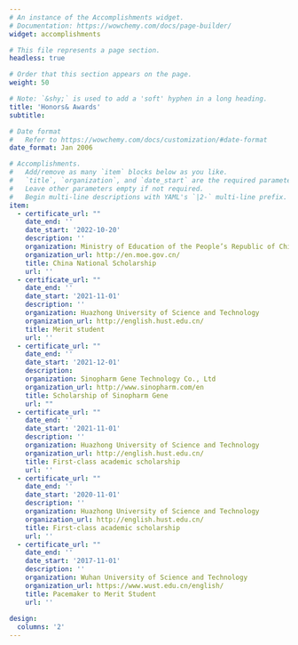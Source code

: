 ```yaml
---
# An instance of the Accomplishments widget.
# Documentation: https://wowchemy.com/docs/page-builder/
widget: accomplishments

# This file represents a page section.
headless: true

# Order that this section appears on the page.
weight: 50

# Note: `&shy;` is used to add a 'soft' hyphen in a long heading.
title: 'Honors& Awards'
subtitle:

# Date format
#   Refer to https://wowchemy.com/docs/customization/#date-format
date_format: Jan 2006

# Accomplishments.
#   Add/remove as many `item` blocks below as you like.
#   `title`, `organization`, and `date_start` are the required parameters.
#   Leave other parameters empty if not required.
#   Begin multi-line descriptions with YAML's `|2-` multi-line prefix.
item:
  - certificate_url: ""
    date_end: ''
    date_start: '2022-10-20'
    description: ''
    organization: Ministry of Education of the People’s Republic of China
    organization_url: http://en.moe.gov.cn/
    title: China National Scholarship
    url: ''
  - certificate_url: ""
    date_end: ''
    date_start: '2021-11-01'
    description: ''
    organization: Huazhong University of Science and Technology
    organization_url: http://english.hust.edu.cn/
    title: Merit student
    url: ''
  - certificate_url: ""
    date_end: ''
    date_start: '2021-12-01'
    description: 
    organization: Sinopharm Gene Technology Co., Ltd
    organization_url: http://www.sinopharm.com/en
    title: Scholarship of Sinopharm Gene
    url: ""
  - certificate_url: ""
    date_end: ''
    date_start: '2021-11-01'
    description: ''
    organization: Huazhong University of Science and Technology
    organization_url: http://english.hust.edu.cn/
    title: First-class academic scholarship
    url: ''
  - certificate_url: ""
    date_end: ''
    date_start: '2020-11-01'
    description: ''
    organization: Huazhong University of Science and Technology
    organization_url: http://english.hust.edu.cn/
    title: First-class academic scholarship
    url: ''
  - certificate_url: ""
    date_end: ''
    date_start: '2017-11-01'
    description: ''
    organization: Wuhan University of Science and Technology
    organization_url: https://www.wust.edu.cn/english/
    title: Pacemaker to Merit Student
    url: '' 
    
design:
  columns: '2'
---
```

